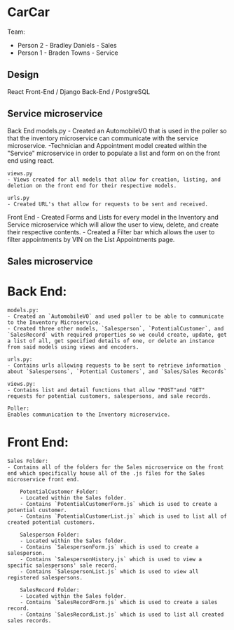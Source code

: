 # CarCar

Team:

* Person 2 - Bradley Daniels - Sales
* Person 1 - Braden Towns - Service

## Design

React Front-End / Django Back-End / PostgreSQL

## Service microservice

Back End
    models.py
    - Created an AutomobileVO that is used in the poller so that the inventory microservice can communicate with the service microservice.
    -Technician and Appointment model created within the "Service" microservice in order to populate a list and form on on the front end using react.

    views.py
    - Views created for all models that allow for creation, listing, and deletion on the front end for their respective models.

    urls.py
    - Created URL's that allow for requests to be sent and received.

Front End
    - Created Forms and Lists for every model in the Inventory and Service microservice which will allow the user to view, delete, and create their respective contents.
    - Created a Filter bar which allows the user to filter appointments by VIN on the List Appointments page.


## Sales microservice

 # Back End:

    models.py:
    - Created an `AutomobileVO` and used poller to be able to communicate to the Inventory Microservice.
    - Created three other models, `Salesperson`, `PotentialCustomer`, and `SalesRecord` with required properties so we could create, update, get a list of all, get specified details of one, or delete an instance from said models using views and encoders.

    urls.py:
    - Contains urls allowing requests to be sent to retrieve information about `Salespersons`, `Potential Customers`, and `Sales/Sales Records`

    views.py:
    - Contains list and detail functions that allow "POST"and "GET" requests for potential customers, salespersons, and sale records.

    Poller:
    Enables communication to the Inventory microservice.


 # Front End:

    Sales Folder:
    - Contains all of the folders for the Sales microservice on the front end which specifically house all of the .js files for the Sales microservice front end.

        PotentialCustomer Folder:
        - Located within the Sales folder.
        - Contains `PotentialCustomerForm.js` which is used to create a potential customer.
        - Contains `PotentialCustomerList.js` which is used to list all of created potential customers.

        Salesperson Folder:
        - Located within the Sales folder.
        - Contains `SalespersonForm.js` which is used to create a salesperson.
        - Contains `SalespersonHistory.js` which is used to view a specific salespersons' sale record.
        - Contains `SalespersonList.js` which is used to view all registered salespersons.

        SalesRecord Folder:
        - Located within the Sales folder.
        - Contains `SalesRecordForm.js` which is used to create a sales record.
        - Contains `SalesRecordList.js` which is used to list all created sales records.
